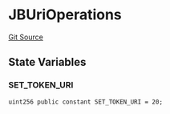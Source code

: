 # JBUriOperations

[Git Source](https://github.com/jbx-protocol/juice-token-resolver/blob/c700bd075c789c4790d30ba15ea2b31b7fc0791e/src/Libraries/JBUriOperations.sol)

## State Variables

### SET_TOKEN_URI

```solidity
uint256 public constant SET_TOKEN_URI = 20;
```
